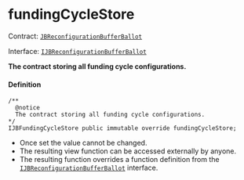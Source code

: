 # fundingCycleStore

Contract: [`JBReconfigurationBufferBallot`](/dev/api/v2/contracts/or-ballots/jbreconfigurationbufferballot)

Interface: [`IJBReconfigurationBufferBallot`](/dev/api/v2/contracts/interfaces/ijbreconfigurationbufferballot)

**The contract storing all funding cycle configurations.**

#### Definition

```
/** 
  @notice 
  The contract storing all funding cycle configurations.
*/
IJBFundingCycleStore public immutable override fundingCycleStore;
```

* Once set the value cannot be changed.
* The resulting view function can be accessed externally by anyone.
* The resulting function overrides a function definition from the [`IJBReconfigurationBufferBallot`](/dev/api/v2/interfaces/ijbreconfigurationbufferballot.md) interface.
